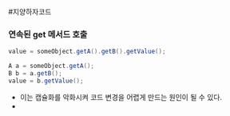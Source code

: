 #지양하자코드

### 연속된 get 메서드 호출
```java
value = someObject.getA().getB().getValue();

A a = someObject.getA();
B b = a.getB();
value = b.getValue();
```
- 이는 캡슐화를 악화시켜 코드 변경을 어렵게 만드는 원인이 될 수 있다.
- 